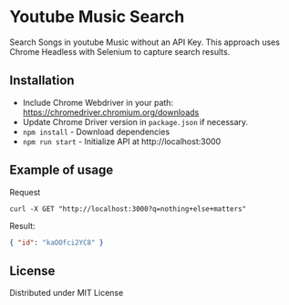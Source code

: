 # Youtube Music Search

Search Songs in youtube Music without an API Key. This approach uses Chrome Headless with Selenium to capture search results.

## Installation

- Include Chrome Webdriver in your path: https://chromedriver.chromium.org/downloads
- Update Chrome Driver version in `package.json` if necessary.
- `npm install` - Download dependencies
- `npm run start` - Initialize API at http://localhost:3000

## Example of usage

Request

```
curl -X GET "http://localhost:3000?q=nothing+else+matters"
```

Result:

```json
{ "id": "kaOOfci2YC8" }
```

## License

Distributed under MIT License
